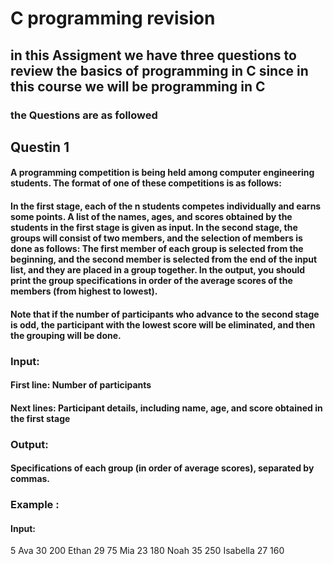 # C programming revision 
## in this Assigment we have three  questions to review the basics of programming in C since in this course we will be programming in C 
### the Questions are as followed
## Questin 1 
#### A programming competition is being held among computer engineering students. The format of one of these competitions is as follows:

#### In the first stage, each of the n students competes individually and earns some points. A list of the names, ages, and scores obtained by the students in the first stage is given as input. In the second stage, the groups will consist of two members, and the selection of members is done as follows: The first member of each group is selected from the beginning, and the second member is selected from the end of the input list, and they are placed in a group together. In the output, you should print the group specifications in order of the average scores of the members (from highest to lowest).

#### Note that if the number of participants who advance to the second stage is odd, the participant with the lowest score will be eliminated, and then the grouping will be done.

### Input:
#### First line: Number of participants
#### Next lines: Participant details, including name, age, and score obtained in the first stage

### Output:
#### Specifications of each group (in order of average scores), separated by commas.

### Example : 
#### Input:
5 
Ava 30 200 
Ethan 29 75 
Mia 23 180 
Noah 35 250 
Isabella 27 160 

